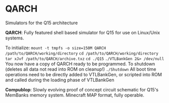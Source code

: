 # QARCH
Simulators for the Q15 architecture

**QARCH**: Fully featured shell based simulator for Q15 for use on Linux/Unix systems.

To initialize:
`mount -t tmpfs -o size=150M QARCH /path/to/QARCH/working/directory`
`cd /path/to/QARCH/working/directory`
`tar xJvf /path/to/QARCH/archive.txz`
`cd ./Q15`
`./VTLBankGen 2&> /dev/null`
You now have a copy of QARCH ready to be programmed. To shutdown (deletes all data not read into ROM on cleanup!) `./Shutdown`
All boot time operations need to be directly added to VTLBankGen, or scripted into ROM and called during the loading phase of VTLBankGen

**Compublop**: Slowly evolving proof of concept circuit schematic for Q15's MemBanks memory system. Minecraft MAP format, fully operable.
